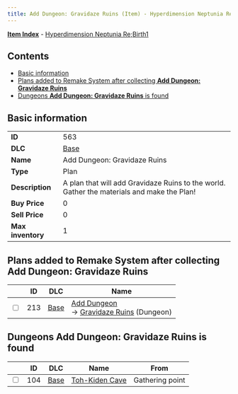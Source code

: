 ```yaml
---
title: Add Dungeon: Gravidaze Ruins (Item) - Hyperdimension Neptunia Re;Birth1
---
```


[**Item Index**](/neptunia/rb1/item/index.html) - [Hyperdimension Neptunia Re;Birth1](/neptunia/rb1)

## Contents

- [Basic information](#basic-information)
- [Plans added to Remake System after collecting **Add Dungeon: Gravidaze Ruins**](#plans-added-to-remake-system-after-collecting-add-dungeon-gravidaze-ruins)
- [Dungeons **Add Dungeon: Gravidaze Ruins** is found](#dungeons-add-dungeon-gravidaze-ruins-is-found)
## Basic information

|   |   |
| -- | -- |
| **ID** | 563 |
| **DLC** | [Base](/neptunia/rb1/dlc/1-base.html) |
| **Name** | Add Dungeon: Gravidaze Ruins |
| **Type** | Plan |
| **Description** | A plan that will add Gravidaze Ruins to the world. Gather the materials and make the Plan! |
| **Buy Price** | 0 |
| **Sell Price** | 0 |
| **Max inventory** | 1 |


## Plans added to Remake System after collecting **Add Dungeon: Gravidaze Ruins**

|    | ID | DLC | Name |
| -- | -- | --- | ---- |
| <input type="checkbox" id="rb1-remake-1-213" class="trackbox" /> | 213 | [Base](/neptunia/rb1/dlc/1-base.html) | [Add Dungeon](/neptunia/rb1/remake/1-213-add-dungeon.html)<br /> → [Gravidaze Ruins](/neptunia/rb1/dungeon/1-106-gravidaze-ruins.html) (Dungeon) |


## Dungeons **Add Dungeon: Gravidaze Ruins** is found

|    | ID | DLC | Name | From |
| -- | -- | --- | ---- | ---- |
| <input type="checkbox" id="rb1-dungeon-1-104" class="trackbox" /> | 104 | [Base](/neptunia/rb1/dlc/1-base.html) | [Toh-Kiden Cave](/neptunia/rb1/dungeon/1-104-toh-kiden-cave.html) | Gathering point |
